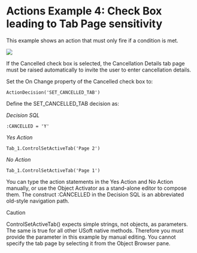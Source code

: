 # Actions Example 4: Check Box leading to Tab Page sensitivity

This example shows an action that must only fire if a condition is met.

![](/api/Desktop%20UIs/Scripting%20in%20USoft%20Windows%20Designer/assets/a1239e8d-2d39-41a3-b336-76054d63f163.png)

If the Cancelled check box is selected, the Cancellation Details tab page must be raised automatically to invite the user to enter cancellation details.

Set the On Change property of the Cancelled check box to:

```
ActionDecision('SET_CANCELLED_TAB')
```

Define the SET_CANCELLED_TAB decision as:

*Decision SQL*

```
:CANCELLED = 'Y'
```

*Yes Action*

```
Tab_1.ControlSetActiveTab('Page 2')
```

*No Action*

```
Tab_1.ControlSetActiveTab('Page 1')
```

You can type the action statements in the Yes Action and No Action manually, or use the Object Activator as a stand-alone editor to compose them. The construct :CANCELLED in the Decision SQL is an abbreviated old-style navigation path.

> [!CAUTION]
> ControlSetActiveTab() expects simple strings, not objects, as parameters. The same is true for all other USoft native methods. Therefore you must provide the parameter in this example by manual editing. You cannot specify the tab page by selecting it from the Object Browser pane.